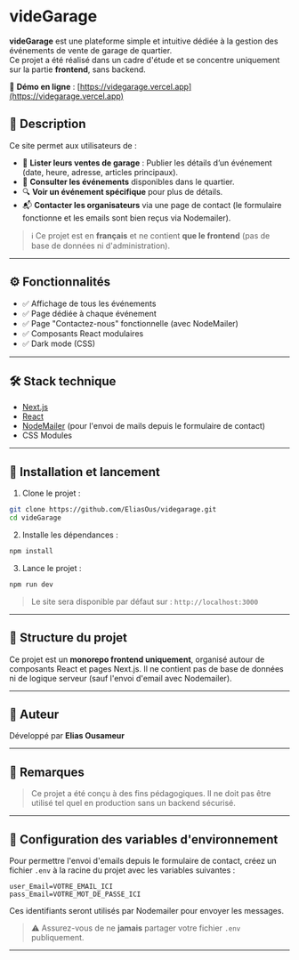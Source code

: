 # videGarage

**videGarage** est une plateforme simple et intuitive dédiée à la gestion des événements de vente de garage de quartier.  
Ce projet a été réalisé dans un cadre d'étude et se concentre uniquement sur la partie **frontend**, sans backend.

🔗 **Démo en ligne** : [https://videgarage.vercel.app](https://videgarage.vercel.app)

## 🧾 Description

Ce site permet aux utilisateurs de :

- 📍 **Lister leurs ventes de garage** : Publier les détails d’un événement (date, heure, adresse, articles principaux).
- 👀 **Consulter les événements** disponibles dans le quartier.
- 🔍 **Voir un événement spécifique** pour plus de détails.
- 📬 **Contacter les organisateurs** via une page de contact (le formulaire fonctionne et les emails sont bien reçus via Nodemailer).

> ℹ️ Ce projet est en **français** et ne contient **que le frontend** (pas de base de données ni d'administration).

---

## ⚙️ Fonctionnalités

- ✅ Affichage de tous les événements
- ✅ Page dédiée à chaque événement
- ✅ Page "Contactez-nous" fonctionnelle (avec NodeMailer)
- ✅ Composants React modulaires
- ✅ Dark mode (CSS)

---

## 🛠️ Stack technique

- [Next.js](https://nextjs.org/)
- [React](https://reactjs.org/)
- [NodeMailer](https://nodemailer.com/) (pour l'envoi de mails depuis le formulaire de contact)
- CSS Modules

---

## 🚀 Installation et lancement

1. Clone le projet :

```bash
git clone https://github.com/EliasOus/videgarage.git
cd videGarage
```

2. Installe les dépendances :

```bash
npm install
```

3. Lance le projet :

```bash
npm run dev
```

> Le site sera disponible par défaut sur : `http://localhost:3000`

---

## 📁 Structure du projet

Ce projet est un **monorepo frontend uniquement**, organisé autour de composants React et pages Next.js. Il ne contient pas de base de données ni de logique serveur (sauf l'envoi d'email avec Nodemailer).

---

## 👤 Auteur

Développé par **Elias Ousameur**

---

## 📌 Remarques

> Ce projet a été conçu à des fins pédagogiques. Il ne doit pas être utilisé tel quel en production sans un backend sécurisé.

---

## 🔐 Configuration des variables d'environnement

Pour permettre l'envoi d'emails depuis le formulaire de contact, créez un fichier `.env` à la racine du projet avec les variables suivantes :

```env
user_Email=VOTRE_EMAIL_ICI
pass_Email=VOTRE_MOT_DE_PASSE_ICI
```

Ces identifiants seront utilisés par Nodemailer pour envoyer les messages.

> ⚠️ Assurez-vous de ne **jamais** partager votre fichier `.env` publiquement.

---
